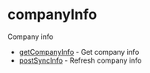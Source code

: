 # companyInfo

Company info


* [getCompanyInfo](getcompanyinfo.md) - Get company info
* [postSyncInfo](postsyncinfo.md) - Refresh company info
